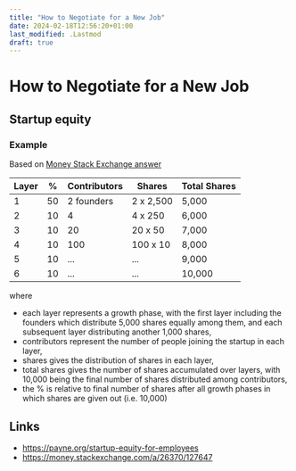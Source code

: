 ```yaml
---
title: "How to Negotiate for a New Job"
date: 2024-02-18T12:56:20+01:00
last_modified: .Lastmod
draft: true
---
```


# How to Negotiate for a New Job

## Startup equity 

### Example 

Based on [Money Stack Exchange answer]

[Money Stack Exchange answer]: https://money.stackexchange.com/a/26370/127647

| Layer | % | Contributors | Shares | Total Shares | 
|---|---|---|---|---|
| 1 | 50 | 2 founders | 2 x 2,500 | 5,000 |
| 2 | 10 | 4 | 4 x 250 | 6,000 |
| 3 | 10 | 20 | 20 x 50 | 7,000 |
| 4 | 10 | 100 | 100 x 10 | 8,000 |
| 5 | 10 | ... | ... | 9,000 |
| 6 | 10 | ... | ... | 10,000 |

where

* each layer represents a growth phase, with the first layer including the founders which distribute 5,000 shares equally among them, and each subsequent layer distributing another 1,000 shares,
* contributors represent the number of people joining the startup in each layer,
* shares gives the distribution of shares in each layer,
* total shares gives the number of shares accumulated over layers, with 10,000 being the final number of shares distributed among contributors,
* the % is relative to final number of shares after all growth phases in which shares are given out (i.e. 10,000)

## Links

* https://payne.org/startup-equity-for-employees
* https://money.stackexchange.com/a/26370/127647 
